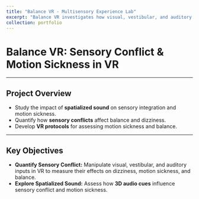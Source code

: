 ```yaml
---
title: "Balance VR - Multisensory Experience Lab"
excerpt: "Balance VR investigates how visual, vestibular, and auditory systems interact in VR, focusing on sensory conflict, spatialized sound, and motion sickness.<br/><img src='/images/500x300.png'>"
collection: portfolio
---
```


# **Balance VR: Sensory Conflict & Motion Sickness in VR**

---
## **Project Overview**
- Study the impact of **spatialized sound** on sensory integration and motion sickness.
- Quantify how **sensory conflicts** affect balance and dizziness.
- Develop **VR protocols** for assessing motion sickness and balance.

---
## **Key Objectives**
- **Quantify Sensory Conflict:** Manipulate visual, vestibular, and auditory inputs in VR to measure their effects on dizziness, motion sickness, and balance.
- **Explore Spatialized Sound:** Assess how **3D audio cues** influence sensory conflict and motion sickness.

